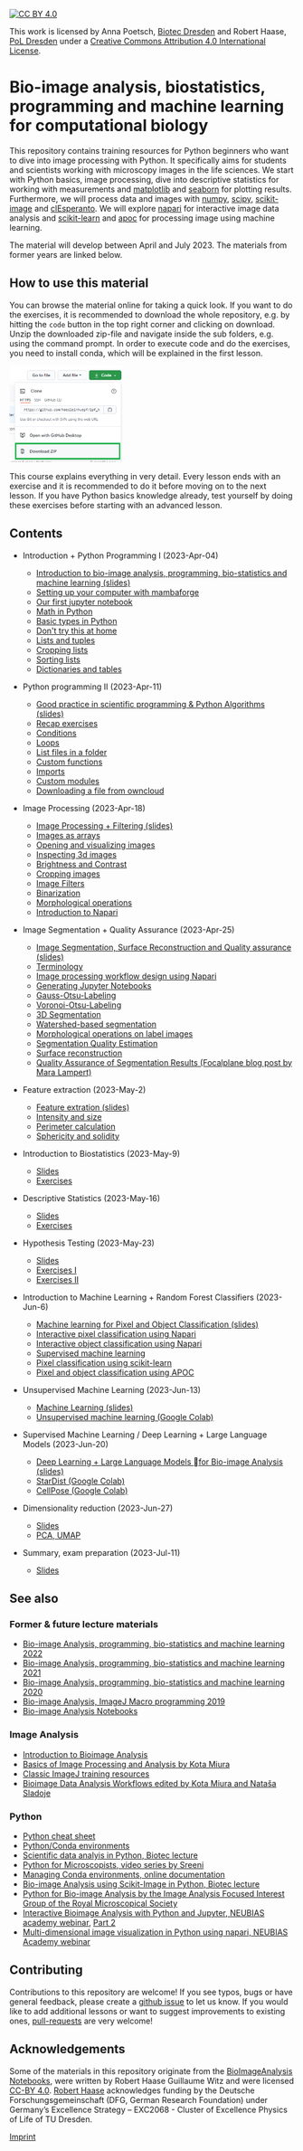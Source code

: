 [![CC BY 4.0][cc-by-shield]][cc-by]

This work is licensed by Anna Poetsch, [Biotec Dresden](https://tu-dresden.de/cmcb/biotec/forschungsgruppen/poetsch) and Robert Haase, [PoL Dresden](http://physics-of-life.tu-dresden.de/bia) under a
[Creative Commons Attribution 4.0 International License][cc-by].

[cc-by]: http://creativecommons.org/licenses/by/4.0/
[cc-by-image]: https://i.creativecommons.org/l/by/4.0/88x31.png
[cc-by-shield]: https://img.shields.io/badge/License-CC%20BY%204.0-lightgrey.svg

# Bio-image analysis, biostatistics, programming and machine learning for computational biology
This repository contains training resources for Python beginners who want to dive into image processing with Python. 
It specifically aims for students and scientists working with microscopy images in the life sciences.
We start with Python basics, image processing, dive into descriptive statistics for working with measurements and [matplotlib](https://matplotlib.org/) and [seaborn](https://seaborn.pydata.org/) for plotting results.
Furthermore, we will process data and images with [numpy](https://numpy.org), [scipy](https://www.scipy.org/), [scikit-image](https://scikit-image.org/) and [clEsperanto](https://github.com/clEsperanto/pyclesperanto_prototype).
We will explore [napari](https://napari.org) for interactive image data analysis and [scikit-learn](https://scikit-learn.org/) and [apoc](https://github.com/haesleinhuepf/apoc) for processing image using machine learning.

The material will develop between April and July 2023. The materials from former years are linked below.

## How to use this material
You can browse the material online for taking a quick look.
If you want to do the exercises, it is recommended to download the whole repository, e.g. by hitting the `code` button in the top right corner and clicking on download.
Unzip the downloaded zip-file and navigate inside the sub folders, e.g. using the command prompt. 
In order to execute code and do the exercises, you need to install conda, which will be explained in the first lesson.

<img src="images/download.png" width="200"/>

This course explains everything in very detail. 
Every lesson ends with an exercise and it is recommended to do it before moving on to the next lesson. 
If you have Python basics knowledge already, test yourself by doing these exercises before starting with an advanced lesson.

## Contents

* Introduction + Python Programming I (2023-Apr-04)
  * [Introduction to bio-image analysis, programming, bio-statistics and machine learning (slides)](01_introduction_python_programming/Introduction_QBIA.pdf)
  * [Setting up your computer with mambaforge](https://biapol.github.io/blog/mara_lampert/getting_started_with_mambaforge_and_python/readme.html)
  * [Our first jupyter notebook](01_introduction_python_programming/01_our_first_juptyer_notebook.ipynb)
  * [Math in Python](01_introduction_python_programming/02_Math_in_python.ipynb)
  * [Basic types in Python](01_introduction_python_programming/03_Basic_types.ipynb)
  * [Don't try this at home](01_introduction_python_programming/04_Dont_try_this_at_home.ipynb)
  * [Lists and tuples](01_introduction_python_programming/05_lists_tuples.ipynb)
  * [Cropping lists](01_introduction_python_programming/05a_cropping_lists.ipynb)
  * [Sorting lists](01_introduction_python_programming/05b_sorting_lists.ipynb)
  * [Dictionaries and tables](01_introduction_python_programming/06_Dictionaries_and_tables.ipynb)

* Python programming II (2023-Apr-11)
  * [Good practice in scientific programming & Python Algorithms (slides)](02_python_algorithms/Good_Practice_and_Python_algorithms.pdf)
  * [Recap exercises](02_python_algorithms/00_recap.ipynb)
  * [Conditions](02_python_algorithms/07_Conditions.ipynb)
  * [Loops](02_python_algorithms/08_loops.ipynb)
  * [List files in a folder](02_python_algorithms/08a_list_files_in_a_folder.ipynb)
  * [Custom functions](02_python_algorithms/09_custom_functions.ipynb)
  * [Imports](02_python_algorithms/10_Import_packages.ipynb)
  * [Custom modules](02_python_algorithms/11_custom_libraries.ipynb)
  * [Downloading a file from owncloud](02_python_algorithms/12_owncloud.ipynb)
  
* Image Processing (2023-Apr-18)
  * [Image Processing + Filtering (slides)](03_image_processing/Image_Processing_and_Filtering.pdf)
  * [Images as arrays](03_image_processing/01_images_as_arrays.ipynb)
  * [Opening and visualizing images](03_image_processing/02_opening_visualizing_images.ipynb)
  * [Inspecting 3d images](03_image_processing/03_inspecting_3d_images.ipynb)
  * [Brightness and Contrast](03_image_processing/04_Brightness_and_Contrast.ipynb)
  * [Cropping images](03_image_processing/05_Cropping_images.ipynb)
  * [Image Filters](03_image_processing/06_Image_Filters.ipynb)
  * [Binarization](03_image_processing/07_Binarization.ipynb)
  * [Morphological operations](03_image_processing/08_Morphological_operations.ipynb)
  * [Introduction to Napari](03_image_processing/09_Napari_introduction.ipynb)
  
* Image Segmentation + Quality Assurance (2023-Apr-25)
  * [Image Segmentation, Surface Reconstruction and Quality assurance (slides)](04_image_segmentation/Image_segmentation.pdf)
  * [Terminology](04_image_segmentation/05_terminology.ipynb)
  * [Image processing workflow design using Napari](04_image_segmentation/06_napari-assistant.md)
  * [Generating Jupyter Notebooks](04_image_segmentation/07_notebook_export.md)
  * [Gauss-Otsu-Labeling](04_image_segmentation/09_gauss_otsu_labeling.ipynb)
  * [Voronoi-Otsu-Labeling](04_image_segmentation/11_voronoi_otsu_labeling.ipynb)
  * [3D Segmentation](04_image_segmentation/12_Segmentation_3D.ipynb)
  * [Watershed-based segmentation](04_image_segmentation/13_watershed.ipynb)
  * [Morphological operations on label images](04_image_segmentation/15_smooth_labels.ipynb)
  * [Segmentation Quality Estimation](04_image_segmentation/17_segmentation_quality_estimation.ipynb)
  * [Surface reconstruction](04_image_segmentation/18_surface_reconstruction.ipynb)
  * [Quality Assurance of Segmentation Results (Focalplane blog post by Mara Lampert)](https://focalplane.biologists.com/2023/04/13/quality-assurance-of-segmentation-results/)

* Feature extraction (2023-May-2)
  * [Feature extration (slides)](05_feature_extraction/05_feature_extraction_slides.pdf)
  * [Intensity and size](05_feature_extraction/00_intensity_and_size.ipynb)
  * [Perimeter calculation](05_feature_extraction/01_perimeter_calculation.ipynb)
  * [Sphericity and solidity](05_feature_extraction/02_sphericity_and_solidity.ipynb)
  
* Introduction to Biostatistics (2023-May-9)
  * [Slides](06_biostatistics_introduction/06_biostatistics_introduction_slides_wo_pictures.pdf)
  * [Exercises](06_biostatistics_introduction/2023_stats1.ipynb)
  
* Descriptive Statistics (2023-May-16)
  * [Slides](07_descriptive_statistics/Stats2.pdf)
  * [Exercises](07_descriptive_statistics/2023_stats2.ipynb)
  
* Hypothesis Testing (2023-May-23)
  * [Slides](08_hypothesis_testing/Stats3.pdf)
  * [Exercises I](08_hypothesis_testing/2023_stats3.ipynb)
  * [Exercises II](08_hypothesis_testing/2023_stats4.ipynb)
  
* Introduction to Machine Learning + Random Forest Classifiers  (2023-Jun-6)
  * [Machine learning for Pixel and Object Classification (slides)](09_machine_learning/Machine_Learning_for_BioImage_Analysis.pdf)
  * [Interactive pixel classification using Napari](09_machine_learning/interactive_pixel_classification/readme.md)  
  * [Interactive object classification using Napari](09_machine_learning/interactive_object_classification/readme.md)
  * [Supervised machine learning](09_machine_learning/01_supervised_machine_learning.ipynb)
  * [Pixel classification using scikit-learn](09_machine_learning/02_scikit_learn_random_forest_pixel_classifier.ipynb)
  * [Pixel and object classification using APOC](09_machine_learning/03_apoc_object_segmenter.ipynb)
  
* Unsupervised Machine Learning  (2023-Jun-13)
  * [Machine Learning (slides)](10_machine_learning/13_06_Machine_Learning_wo_Brat.pdf)
  * [Unsupervised machine learning (Google Colab)](https://colab.research.google.com/github/BiAPoL/Bio-image_Analysis_with_Python/blob/main/10_machine_learning/machine_learning.ipynb)

* Supervised Machine Learning / Deep Learning + Large Language Models (2023-Jun-20)
  * [Deep Learning + Large Language Models for Bio-image Analysis (slides)](11_deep_learning/DL_Generative_AI.pdf)
  * [StarDist (Google Colab)](https://colab.research.google.com/github/BiAPoL/Bio-image_Analysis_with_Python/blob/main/11_deep_learning/stardist.ipynb)
  * [CellPose (Google Colab)](https://colab.research.google.com/github/BiAPoL/Bio-image_Analysis_with_Python/blob/main/11_deep_learning/stardist.ipynb)
  
* Dimensionality reduction (2023-Jun-27)
  * [Slides](12_dimensionality_reduction/27_06_Dimensionality_Reduction.pdf)
  * [PCA, UMAP](12_dimensionality_reduction/PCA_UMAP.ipynb)

* Summary, exam preparation (2023-Jul-11)
  * [Slides](14_summary/BIA_Summary_2023.pdf)

## See also

### Former & future lecture materials
* [Bio-image Analysis, programming, bio-statistics and machine learning 2022](https://github.com/BiAPoL/Bio-image_Analysis_with_Python/tree/035bb75d90444f14ef21876bf3fdf9e53417f87b)
* [Bio-image Analysis, programming, bio-statistics and machine learning 2021](https://github.com/BiAPoL/Bio-image_Analysis_with_Python/tree/a62070dee408814cee4258758f5187f135774519)
* [Bio-image Analysis, programming, bio-statistics and machine learning 2020](https://git.mpi-cbg.de/rhaase/lecture_applied_bioimage_analysis_2020)
* [Bio-image Analysis, ImageJ Macro programming 2019](https://git.mpi-cbg.de/rhaase/lecture_applied_bioimage_analysis)
* [Bio-image Analysis Notebooks](https://haesleinhuepf.github.io/BioImageAnalysisNotebooks/)

### Image Analysis
* [Introduction to Bioimage Analysis](https://bioimagebook.github.io/)
* [Basics of Image Processing and Analysis by Kota Miura](https://github.com/miura/ij_textbook1/raw/76b51338e1f006c580b6f0f5cfc48fe02fba38d7/CMCIBasicCourse201102Bib.pdf)
* [Classic ImageJ training resources](https://imagej.nih.gov/ij/docs/examples/index.html)
* [Bioimage Data Analysis Workflows edited by Kota Miura and Nataša Sladoje](https://link.springer.com/book/10.1007%2F978-3-030-22386-1)

### Python
* [Python cheat sheet](https://github.com/gto76/python-cheatsheet)
* [Python/Conda environments](https://mpicbg-scicomp.github.io/ipf_howtoguides/guides/Python_Conda_Environments)
* [Scientific data analyis in Python, Biotec lecture](https://youtu.be/MOEPe9TGBK0)
* [Python for Microscopists, video series by Sreeni](https://www.youtube.com/channel/UC34rW-HtPJulxr5wp2Xa04w)
* [Managing Conda environments, online documentation](https://docs.conda.io/projects/conda/en/latest/user-guide/tasks/manage-environments.html)
* [Bio-image Analysis using Scikit-Image in Python, Biotec lecture](https://youtu.be/FnvgepHDqRA)
* [Python for Bio-image Analysis by the Image Analysis Focused Interest Group of the Royal Microscopical Society](https://github.com/IAFIG-RMS/Python-for-Bioimage-Analysis)
* [Interactive Bioimage Analysis with Python and Jupyter, NEUBIAS academy webinar](https://youtu.be/2KF8vBrp3Zw), [Part 2](https://youtu.be/Y3pB3wnOivE)
* [Multi-dimensional image visualization in Python using napari, NEUBIAS Academy webinar](https://youtu.be/VgvDSq5aCDQ)

## Contributing
Contributions to this repository are welcome! If you see typos, bugs or have general feedback, please create a [github issue](https://github.com/BiA-PoL/Bio-image_Analysis_with_Python_course/issues) to let us know. 
If you would like to add additional lessons or want to suggest improvements to existing ones, [pull-requests](https://github.com/BiA-PoL/Bio-image_Analysis_with_Python_course/pulls) are very welcome!

## Acknowledgements
Some of the materials in this repository originate from the [BioImageAnalysis Notebooks](https://haesleinhuepf.github.io/BioImageAnalysisNotebooks/intro.html), were written by Robert Haase Guillaume Witz and were licensed [CC-BY 4.0](https://creativecommons.org/licenses/by/4.0/).
[Robert Haase](https://twitter.com/haesleinhuepf/) acknowledges funding by the Deutsche Forschungsgemeinschaft (DFG, German Research Foundation) under Germany’s Excellence Strategy – EXC2068 - Cluster of Excellence Physics of Life of TU Dresden.

[Imprint](https://tu-dresden.de/impressum)
